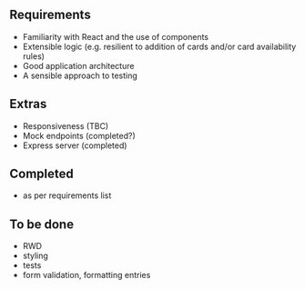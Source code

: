 ## Requirements

- Familiarity with React and the use of components
- Extensible logic (e.g. resilient to addition of cards and/or card availability rules)
- Good application architecture
- A sensible approach to testing

## Extras

- Responsiveness (TBC)
- Mock endpoints (completed?)
- Express server (completed)

## Completed

- as per requirements list

## To be done

- RWD
- styling
- tests
- form validation, formatting entries
